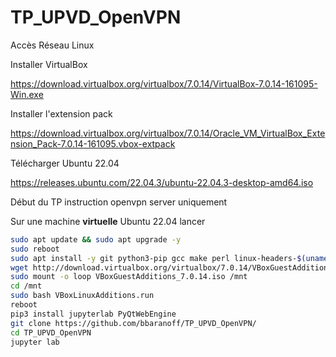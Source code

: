 # TP_UPVD_OpenVPN
Accès Réseau Linux

Installer VirtualBox

https://download.virtualbox.org/virtualbox/7.0.14/VirtualBox-7.0.14-161095-Win.exe

Installer l'extension pack

https://download.virtualbox.org/virtualbox/7.0.14/Oracle_VM_VirtualBox_Extension_Pack-7.0.14-161095.vbox-extpack

Télécharger Ubuntu 22.04

https://releases.ubuntu.com/22.04.3/ubuntu-22.04.3-desktop-amd64.iso


Début du TP instruction openvpn server uniquement

Sur une machine **virtuelle** Ubuntu 22.04 lancer

```bash
sudo apt update && sudo apt upgrade -y
sudo reboot
sudo apt install -y git python3-pip gcc make perl linux-headers-$(uname -r) texlive-xetex texlive-fonts-recommended texlive-plain-generic
wget http://download.virtualbox.org/virtualbox/7.0.14/VBoxGuestAdditions_7.0.14.iso
sudo mount -o loop VBoxGuestAdditions_7.0.14.iso /mnt
cd /mnt
sudo bash VBoxLinuxAdditions.run
reboot
pip3 install jupyterlab PyQtWebEngine
git clone https://github.com/bbaranoff/TP_UPVD_OpenVPN/
cd TP_UPVD_OpenVPN
jupyter lab
```
